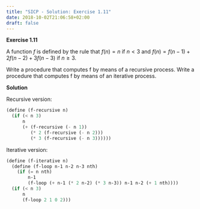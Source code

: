 ```yaml
---
title: "SICP - Solution: Exercise 1.11"
date: 2018-10-02T21:06:58+02:00
draft: false
---
```


**Exercise 1.11**

A function $f$ is defined by the rule that ${f(n)=n}$ if ${n<3}$ and
${f(n)}={f(n-1)}+{2f(n-2)}+{3f(n-3)}$ if ${n\geq3}$.

Write a procedure that computes f by means of a recursive process. Write a procedure that computes f by means of an iterative process.

**Solution**

Recursive version:

```scheme
(define (f-recursive n)
  (if (< n 3)
      n
      (+ (f-recursive (- n 1))
         (* 2 (f-recursive (- n 2)))
         (* 3 (f-recursive (- n 3))))))
```

Iterative version:

```scheme
(define (f-iterative n)
  (define (f-loop n-1 n-2 n-3 nth)
    (if (= n nth)
        n-1
        (f-loop (+ n-1 (* 2 n-2) (* 3 n-3)) n-1 n-2 (+ 1 nth))))
  (if (< n 3)
      n
      (f-loop 2 1 0 2)))
```

